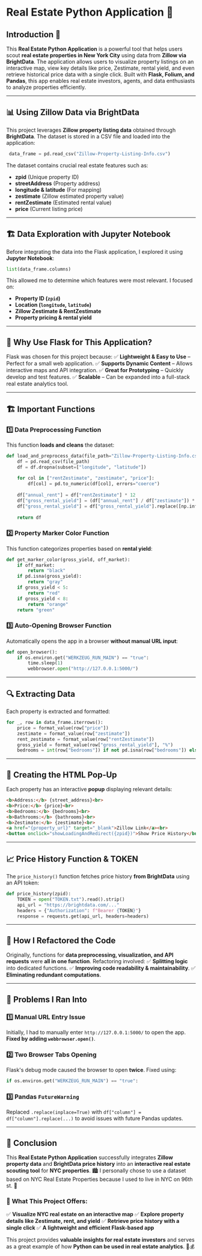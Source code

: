 # Real Estate Python Application 🏡

## Introduction 📌
This **Real Estate Python Application** is a powerful tool that helps users scout **real estate properties in New York City** using data from **Zillow via BrightData**. The application allows users to visualize property listings on an interactive map, view key details like price, Zestimate, rental yield, and even retrieve historical price data with a single click. Built with **Flask, Folium, and Pandas**, this app enables real estate investors, agents, and data enthusiasts to analyze properties efficiently.

---

## 📊 Using Zillow Data via BrightData
This project leverages **Zillow property listing data** obtained through **BrightData**. The dataset is stored in a CSV file and loaded into the application:
```python
 data_frame = pd.read_csv("Zillow-Property-Listing-Info.csv")
```
The dataset contains crucial real estate features such as:
- **zpid** (Unique property ID)
- **streetAddress** (Property address)
- **longitude & latitude** (For mapping)
- **zestimate** (Zillow estimated property value)
- **rentZestimate** (Estimated rental value)
- **price** (Current listing price)

---

## 🏗️ Data Exploration with Jupyter Notebook
Before integrating the data into the Flask application, I explored it using **Jupyter Notebook**:
```python
list(data_frame.columns)
```
This allowed me to determine which features were most relevant. I focused on:
- **Property ID (`zpid`)**
- **Location (`longitude`, `latitude`)**
- **Zillow Zestimate & RentZestimate**
- **Property pricing & rental yield**

---

## 🚀 Why Use Flask for This Application?
Flask was chosen for this project because:
✅ **Lightweight & Easy to Use** – Perfect for a small web application.
✅ **Supports Dynamic Content** – Allows interactive maps and API integration.
✅ **Great for Prototyping** – Quickly develop and test features.
✅ **Scalable** – Can be expanded into a full-stack real estate analytics tool.

---

## 🏗️ Important Functions
### **1️⃣ Data Preprocessing Function**
This function **loads and cleans** the dataset:
```python
def load_and_preprocess_data(file_path="Zillow-Property-Listing-Info.csv"):
    df = pd.read_csv(file_path)
    df = df.dropna(subset=["longitude", "latitude"])
    
    for col in ["rentZestimate", "zestimate", "price"]:
        df[col] = pd.to_numeric(df[col], errors="coerce")
    
    df["annual_rent"] = df["rentZestimate"] * 12
    df["gross_rental_yield"] = (df["annual_rent"] / df["zestimate"]) * 100
    df["gross_rental_yield"] = df["gross_rental_yield"].replace([np.inf, -np.inf], np.nan)
    
    return df
```
### **2️⃣ Property Marker Color Function**
This function categorizes properties based on **rental yield**:
```python
def get_marker_color(gross_yield, off_market):
    if off_market:
        return "black"
    if pd.isna(gross_yield):
        return "gray"
    if gross_yield < 5:
        return "red"
    if gross_yield < 8:
        return "orange"
    return "green"
```
### **3️⃣ Auto-Opening Browser Function**
Automatically opens the app in a browser **without manual URL input**:
```python
def open_browser():
    if os.environ.get("WERKZEUG_RUN_MAIN") == "true":
        time.sleep(1)
        webbrowser.open("http://127.0.0.1:5000/")
```

---

## 🔍 Extracting Data
Each property is extracted and formatted:
```python
for _, row in data_frame.iterrows():
    price = format_value(row["price"])
    zestimate = format_value(row["zestimate"])
    rent_zestimate = format_value(row["rentZestimate"])
    gross_yield = format_value(row["gross_rental_yield"], "%")
    bedrooms = int(row["bedrooms"]) if not pd.isna(row["bedrooms"]) else "N/A"
```

---

## 🏡 Creating the HTML Pop-Up
Each property has an interactive **popup** displaying relevant details:
```html
<b>Address:</b> {street_address}<br>
<b>Price:</b> {price}<br>
<b>Bedrooms:</b> {bedrooms}<br>
<b>Bathrooms:</b> {bathrooms}<br>
<b>Zestimate:</b> {zestimate}<br>
<a href="{property_url}" target="_blank">Zillow Link</a><br>
<button onclick="showLoadingAndRedirect({zpid})">Show Price History</button>
```

---

## 📈 Price History Function & TOKEN
The `price_history()` function fetches price history **from BrightData** using an API token:
```python
def price_history(zpid):
    TOKEN = open("TOKEN.txt").read().strip()
    api_url = "https://brightdata.com/..."
    headers = {"Authorization": f"Bearer {TOKEN}"}
    response = requests.get(api_url, headers=headers)
```

---

## 🔧 How I Refactored the Code
Originally, functions for **data preprocessing, visualization, and API requests** were **all in one function**. Refactoring involved:
✅ **Splitting logic** into dedicated functions.
✅ **Improving code readability & maintainability**.
✅ **Eliminating redundant computations**.

---

## 🛑 Problems I Ran Into
### **1️⃣ Manual URL Entry Issue**
Initially, I had to manually enter `http://127.0.0.1:5000/` to open the app. **Fixed by adding `webbrowser.open()`**.

### **2️⃣ Two Browser Tabs Opening**
Flask's debug mode caused the browser to open **twice**. Fixed using:
```python
if os.environ.get("WERKZEUG_RUN_MAIN") == "true":
```

### **3️⃣ Pandas `FutureWarning`**
Replaced `.replace(inplace=True)` with `df["column"] = df["column"].replace(...)` to avoid issues with future Pandas updates.

---

## 📌 Conclusion
This **Real Estate Python Application** successfully integrates **Zillow property data** and **BrightData price history** into an **interactive real estate scouting tool** for **NYC properties**. 🏙️ I personally chose to use a dataset based on NYC Real Estate Properties because I used to live in NYC on 96th st. 🗽

### 🚀 **What This Project Offers:**
✅ **Visualize NYC real estate on an interactive map**
✅ **Explore property details like Zestimate, rent, and yield**
✅ **Retrieve price history with a single click**
✅ **A lightweight and efficient Flask-based app**

This project provides **valuable insights for real estate investors** and serves as a great example of how **Python can be used in real estate analytics**. 🏡💰

